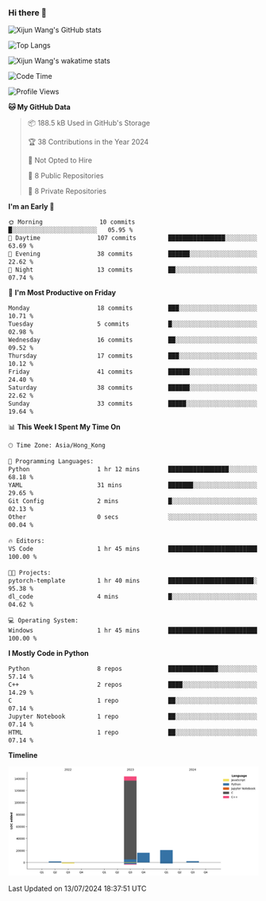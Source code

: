 ### Hi there 👋

![Xijun Wang's GitHub stats](https://github-readme-stats.vercel.app/api?username=kopper-xdu&show_icons=true&bg_color=00000000)

![Top Langs](https://github-readme-stats.vercel.app/api/top-langs/?username=kopper-xdu&size_weight=0.5&count_weight=0.5&exclude_repo=homepage,kopper-xdu.github.io&layout=compact)


![Xijun Wang's wakatime stats](https://github-readme-stats.vercel.app/api/wakatime?username=kopper)

<!--START_SECTION:waka-->
![Code Time](http://img.shields.io/badge/Code%20Time-230%20hrs%2031%20mins-blue)

![Profile Views](http://img.shields.io/badge/Profile%20Views-2-blue)

**🐱 My GitHub Data** 

> 📦 188.5 kB Used in GitHub's Storage 
 > 
> 🏆 38 Contributions in the Year 2024
 > 
> 🚫 Not Opted to Hire
 > 
> 📜 8 Public Repositories 
 > 
> 🔑 8 Private Repositories 
 > 
**I'm an Early 🐤** 

```text
🌞 Morning                10 commits          █░░░░░░░░░░░░░░░░░░░░░░░░   05.95 % 
🌆 Daytime                107 commits         ████████████████░░░░░░░░░   63.69 % 
🌃 Evening                38 commits          ██████░░░░░░░░░░░░░░░░░░░   22.62 % 
🌙 Night                  13 commits          ██░░░░░░░░░░░░░░░░░░░░░░░   07.74 % 
```
📅 **I'm Most Productive on Friday** 

```text
Monday                   18 commits          ███░░░░░░░░░░░░░░░░░░░░░░   10.71 % 
Tuesday                  5 commits           █░░░░░░░░░░░░░░░░░░░░░░░░   02.98 % 
Wednesday                16 commits          ██░░░░░░░░░░░░░░░░░░░░░░░   09.52 % 
Thursday                 17 commits          ███░░░░░░░░░░░░░░░░░░░░░░   10.12 % 
Friday                   41 commits          ██████░░░░░░░░░░░░░░░░░░░   24.40 % 
Saturday                 38 commits          ██████░░░░░░░░░░░░░░░░░░░   22.62 % 
Sunday                   33 commits          █████░░░░░░░░░░░░░░░░░░░░   19.64 % 
```


📊 **This Week I Spent My Time On** 

```text
🕑︎ Time Zone: Asia/Hong_Kong

💬 Programming Languages: 
Python                   1 hr 12 mins        █████████████████░░░░░░░░   68.18 % 
YAML                     31 mins             ███████░░░░░░░░░░░░░░░░░░   29.65 % 
Git Config               2 mins              █░░░░░░░░░░░░░░░░░░░░░░░░   02.13 % 
Other                    0 secs              ░░░░░░░░░░░░░░░░░░░░░░░░░   00.04 % 

🔥 Editors: 
VS Code                  1 hr 45 mins        █████████████████████████   100.00 % 

🐱‍💻 Projects: 
pytorch-template         1 hr 40 mins        ████████████████████████░   95.38 % 
dl_code                  4 mins              █░░░░░░░░░░░░░░░░░░░░░░░░   04.62 % 

💻 Operating System: 
Windows                  1 hr 45 mins        █████████████████████████   100.00 % 
```

**I Mostly Code in Python** 

```text
Python                   8 repos             ██████████████░░░░░░░░░░░   57.14 % 
C++                      2 repos             ████░░░░░░░░░░░░░░░░░░░░░   14.29 % 
C                        1 repo              ██░░░░░░░░░░░░░░░░░░░░░░░   07.14 % 
Jupyter Notebook         1 repo              ██░░░░░░░░░░░░░░░░░░░░░░░   07.14 % 
HTML                     1 repo              ██░░░░░░░░░░░░░░░░░░░░░░░   07.14 % 
```



**Timeline**

![Lines of Code chart](https://raw.githubusercontent.com/kopper-xdu/kopper-xdu/main/assets/bar_graph.png)


 Last Updated on 13/07/2024 18:37:51 UTC
<!--END_SECTION:waka-->

<!--
**kopper-xdu/kopper-xdu** is a ✨ _special_ ✨ repository because its `README.md` (this file) appears on your GitHub profile.

Here are some ideas to get you started:

- 🔭 I’m currently working on ...
- 🌱 I’m currently learning ...
- 👯 I’m looking to collaborate on ...
- 🤔 I’m looking for help with ...
- 💬 Ask me about ...
- 📫 How to reach me: ...
- 😄 Pronouns: ...
- ⚡ Fun fact: ...
-->
